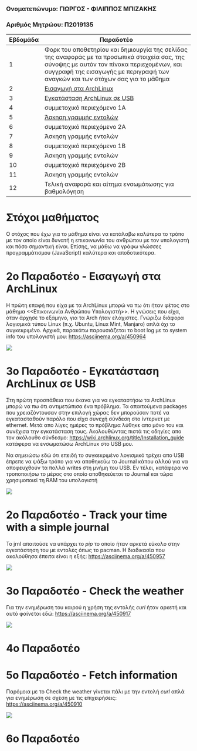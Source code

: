 ### Ονοματεπώνυμο: ΓΙΩΡΓΟΣ - ΦΙΛΙΠΠΟΣ ΜΠΙΖΑΚΗΣ
### Αριθμός Μητρώου: Π2019135

| Εβδομάδα | Παραδοτέο |
| --- | --- |
| 1 | Φορκ του αποθετηρίου και δημιουργία της σελίδας της αναφοράς με τα προσωπικά στοιχεία σας, της σύνοψης με αυτόν τον πίνακα περιεχομένων, και συγγραφή της εισαγωγής με περιγραφή των αναγκών και των στόχων σας για το μάθημα |
| 2 | [Εισαγωγή στα ArchLinux](#2ο-παραδοτέο---εισαγωγή-στα-archlinux) |
| 3 | [Εγκατάσταση ArchLinux σε USB](#3ο-παραδοτέο---εγκατάσταση-archlinux-σε-usb) |
| 4 | συμμετοχικό περιεχόμενο 1A |
| 5 | [Άσκηση γραμμής εντολών](#5ο-παραδοτέο---fetch-information) |
| 6 | συμμετοχικό περιεχόμενο 2A |
| 7 | Άσκηση γραμμής εντολών |
| 8 | συμμετοχικό περιεχόμενο 1B |
| 9 | Άσκηση γραμμής εντολών |
| 10 | συμμετοχικό περιεχόμενο 2B |
| 11 | Άσκηση γραμμής εντολών |
| 12 | Τελική αναφορά και αίτημα ενσωμάτωσης για βαθμολόγηση |

# Στόχοι μαθήματος

Ο στόχος που έχω για το μάθημα είναι να κατάλαβω καλύτερα το τρόπο με τον οποίο είναι δυνατή η επικοινωνία του ανθρώπου με τον υπολογιστή και πόσο σημαντική είναι. Επίσης, να μάθω να γράφω γλώσσες προγραμμάτισμου (JavaScript) καλύτερα και αποδοτικότερα.

# 2ο Παραδοτέο - Εισαγωγή στα ArchLinux
  
Η πρώτη επαφή που είχα με τα ArchLinux μπορώ να πω ότι ήταν φέτος στο μάθημα <<Επικοινωνία Ανθρώπου Υπολογιστή>>. Η γνώσεις που είχα, όταν άρχησε το εξάμηνο, για τα Arch ήταν ελάχιστες. Γνώριζω διάφορα λογισμικά τύπου Linux (π.χ. Ubuntu, Linux Mint, Manjaro) απλά όχι το συγκεκριμένο. Αρχικά, παρακάτω παρουσιάζεται το boot log με το system info του υπολογιστή μου: https://asciinema.org/a/450964 
 
 <a href="https://asciinema.org/a/450964" target="_blank"><img src="https://asciinema.org/a/450964.svg" /></a>  
 
# 3ο Παραδοτέο - Εγκατάσταση ArchLinux σε USB

Στη πρώτη προσπάθεια που έκανα για να εγκαταστήσω τα ArchLinux μπορώ να πω ότι αντιμετώπισα ένα πρόβλημα. Τα απαιτούμενα packages που χρειαζόντουσαν στην επιλογή χώρας δεν μπορούσαν ποτέ να εγκατασταθούν παρόλο που είχα συνεχή σύνδεση στο ίντερνετ με ethernet. Μετά απο λίγες ημέρες το πρόβλημα λύθηκε απο μόνο του και συνέχισα την εγκατάσταση τους. Ακολουθώντας πιστά τις οδηγίες απο τον ακόλουθο σύνδεσμο: https://wiki.archlinux.org/title/Installation_guide κατάφερα να ενσωματώσω ArchLinux στο USB μου. 

Να σημειώσω εδώ ότι επειδή το συγκεκριμένο λογισμικό τρέχει απο USB έπρεπε να ψάξω τρόπο για να αποθηκεύω το Journal κάπου αλλού για να αποφευχθούν τα πολλά writes στη μνήμη του USB. Εν τέλει, κατάφερα να τροποποιήσω το μέρος στο οποίο αποθηκεύεται το Journal και τώρα χρησιμοποιεί τη RAM του υπολογιστή 




  <a href="https://asciinema.org/a/450957" target="_blank"><img src="https://asciinema.org/a/450957.svg" /></a>

# 2ο Παραδοτέο - Track your time with a simple journal
  
  Το jrnl απαιτούσε να υπάρχει το *pip* το οποίο ήταν αρκετά εύκολο στην εγκατάστηση του με εντολές όπως το pacman.
  Η διαδικασία που ακολούθησα έπειτα είναι η εξής: https://asciinema.org/a/450957
  
  <a href="https://asciinema.org/a/450957" target="_blank"><img src="https://asciinema.org/a/450957.svg" /></a>
  

# 3ο Παραδοτέο - Check the weather
  Για την ενημέρωση του καιρού η χρήση της εντολής *curl* ήταν αρκετή και αυτό φαίνεται εδώ: https://asciinema.org/a/450917
  
  <a href="https://asciinema.org/a/450917" target="_blank"><img src="https://asciinema.org/a/450917.svg" /></a>

# 4ο Παραδοτέο 

# 5ο Παραδοτέο - Fetch information
  Παρόμοια με το Check the weather γίνεται πάλι με την εντολή *curl*  απλά για ενημέρωση σε σχέση με τις επιχειρήσεις: https://asciinema.org/a/450910
  
  <a href="https://asciinema.org/a/450910" target="_blank"><img src="https://asciinema.org/a/450910.svg" /></a>

# 6ο Παραδοτέο
